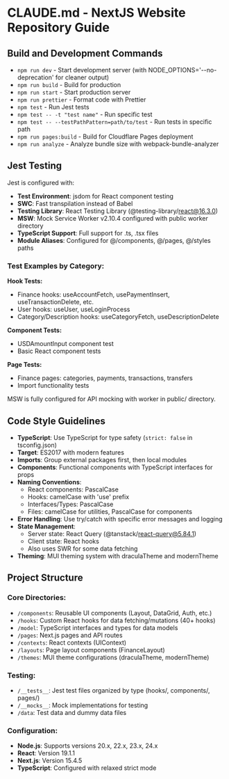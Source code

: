 # CLAUDE.md - NextJS Website Repository Guide

## Build and Development Commands

- `npm run dev` - Start development server (with NODE_OPTIONS='--no-deprecation' for cleaner output)
- `npm run build` - Build for production
- `npm run start` - Start production server
- `npm run prettier` - Format code with Prettier
- `npm test` - Run Jest tests
- `npm test -- -t "test name"` - Run specific test
- `npm test -- --testPathPattern=path/to/test` - Run tests in specific path
- `npm run pages:build` - Build for Cloudflare Pages deployment
- `npm run analyze` - Analyze bundle size with webpack-bundle-analyzer

## Jest Testing

Jest is configured with:

- **Test Environment**: jsdom for React component testing
- **SWC**: Fast transpilation instead of Babel
- **Testing Library**: React Testing Library (@testing-library/react@16.3.0)
- **MSW**: Mock Service Worker v2.10.4 configured with public worker directory
- **TypeScript Support**: Full support for .ts, .tsx files
- **Module Aliases**: Configured for @/components, @/pages, @/styles paths

### Test Examples by Category:

**Hook Tests:**

- Finance hooks: useAccountFetch, usePaymentInsert, useTransactionDelete, etc.
- User hooks: useUser, useLoginProcess
- Category/Description hooks: useCategoryFetch, useDescriptionDelete

**Component Tests:**

- USDAmountInput component test
- Basic React component tests

**Page Tests:**

- Finance pages: categories, payments, transactions, transfers
- Import functionality tests

MSW is fully configured for API mocking with worker in public/ directory.

## Code Style Guidelines

- **TypeScript**: Use TypeScript for type safety (`strict: false` in tsconfig.json)
- **Target**: ES2017 with modern features
- **Imports**: Group external packages first, then local modules
- **Components**: Functional components with TypeScript interfaces for props
- **Naming Conventions**:
  - React components: PascalCase
  - Hooks: camelCase with 'use' prefix
  - Interfaces/Types: PascalCase
  - Files: camelCase for utilities, PascalCase for components
- **Error Handling**: Use try/catch with specific error messages and logging
- **State Management**:
  - Server state: React Query (@tanstack/react-query@5.84.1)
  - Client state: React hooks
  - Also uses SWR for some data fetching
- **Theming**: MUI theming system with draculaTheme and modernTheme

## Project Structure

### Core Directories:

- `/components`: Reusable UI components (Layout, DataGrid, Auth, etc.)
- `/hooks`: Custom React hooks for data fetching/mutations (40+ hooks)
- `/model`: TypeScript interfaces and types for data models
- `/pages`: Next.js pages and API routes
- `/contexts`: React contexts (UIContext)
- `/layouts`: Page layout components (FinanceLayout)
- `/themes`: MUI theme configurations (draculaTheme, modernTheme)

### Testing:

- `/__tests__`: Jest test files organized by type (hooks/, components/, pages/)
- `/__mocks__`: Mock implementations for testing
- `/data`: Test data and dummy data files

### Configuration:

- **Node.js**: Supports versions 20.x, 22.x, 23.x, 24.x
- **React**: Version 19.1.1
- **Next.js**: Version 15.4.5
- **TypeScript**: Configured with relaxed strict mode
